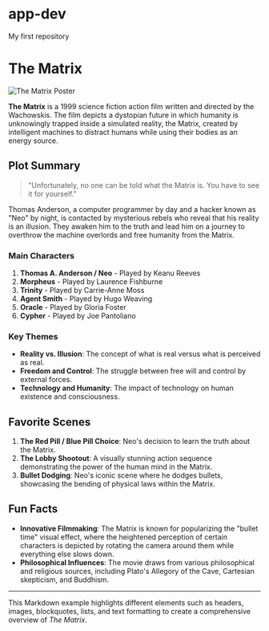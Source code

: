 # app-dev
My first repository
# The Matrix

![The Matrix Poster](https://m.media-amazon.com/images/I/51EG732BV3L._AC_.jpg)

**The Matrix** is a 1999 science fiction action film written and directed by the Wachowskis. The film depicts a dystopian future in which humanity is unknowingly trapped inside a simulated reality, the Matrix, created by intelligent machines to distract humans while using their bodies as an energy source.

## Plot Summary

> "Unfortunately, no one can be told what the Matrix is. You have to see it for yourself."

Thomas Anderson, a computer programmer by day and a hacker known as "Neo" by night, is contacted by mysterious rebels who reveal that his reality is an illusion. They awaken him to the truth and lead him on a journey to overthrow the machine overlords and free humanity from the Matrix.

### Main Characters

1. **Thomas A. Anderson / Neo** - Played by Keanu Reeves
2. **Morpheus** - Played by Laurence Fishburne
3. **Trinity** - Played by Carrie-Anne Moss
4. **Agent Smith** - Played by Hugo Weaving
5. **Oracle** - Played by Gloria Foster
6. **Cypher** - Played by Joe Pantoliano

### Key Themes

- **Reality vs. Illusion**: The concept of what is real versus what is perceived as real.
- **Freedom and Control**: The struggle between free will and control by external forces.
- **Technology and Humanity**: The impact of technology on human existence and consciousness.

## Favorite Scenes

1. **The Red Pill / Blue Pill Choice**: Neo's decision to learn the truth about the Matrix.
2. **The Lobby Shootout**: A visually stunning action sequence demonstrating the power of the human mind in the Matrix.
3. **Bullet Dodging**: Neo's iconic scene where he dodges bullets, showcasing the bending of physical laws within the Matrix.

## Fun Facts

- **Innovative Filmmaking**: The Matrix is known for popularizing the "bullet time" visual effect, where the heightened perception of certain characters is depicted by rotating the camera around them while everything else slows down.
- **Philosophical Influences**: The movie draws from various philosophical and religious sources, including Plato's Allegory of the Cave, Cartesian skepticism, and Buddhism.

---

This Markdown example highlights different elements such as headers, images, blockquotes, lists, and text formatting to create a comprehensive overview of *The Matrix*.
